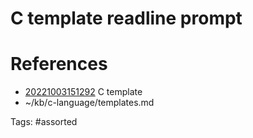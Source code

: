 # C template readline prompt

# References
- [20221003151292](/zet/20221003151292/README.md) C template
- ~/kb/c-language/templates.md

Tags:
    #assorted
